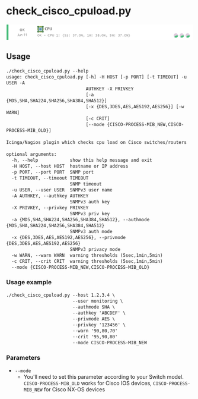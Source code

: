 # check_cisco_cpuload.py

![Output of check_cisco_cpuload.py](img/check_cisco_cpuload-small.png?raw=true "Output of check_cisco_cpuload.py")

## Usage

```
./check_cisco_cpuload.py --help
usage: check_cisco_cpuload.py [-h] -H HOST [-p PORT] [-t TIMEOUT] -u USER -A
                              AUTHKEY -X PRIVKEY
                              [-a {MD5,SHA,SHA224,SHA256,SHA384,SHA512}]
                              [-x {DES,3DES,AES,AES192,AES256}] [-w WARN]
                              [-c CRIT]
                              [--mode {CISCO-PROCESS-MIB_NEW,CISCO-PROCESS-MIB_OLD}]

Icinga/Nagios plugin which checks cpu load on Cisco switches/routers

optional arguments:
  -h, --help            show this help message and exit
  -H HOST, --host HOST  hostname or IP address
  -p PORT, --port PORT  SNMP port
  -t TIMEOUT, --timeout TIMEOUT
                        SNMP timeout
  -u USER, --user USER  SNMPv3 user name
  -A AUTHKEY, --authkey AUTHKEY
                        SNMPv3 auth key
  -X PRIVKEY, --privkey PRIVKEY
                        SNMPv3 priv key
  -a {MD5,SHA,SHA224,SHA256,SHA384,SHA512}, --authmode {MD5,SHA,SHA224,SHA256,SHA384,SHA512}
                        SNMPv3 auth mode
  -x {DES,3DES,AES,AES192,AES256}, --privmode {DES,3DES,AES,AES192,AES256}
                        SNMPv3 privacy mode
  -w WARN, --warn WARN  warning thresholds (5sec,1min,5min)
  -c CRIT, --crit CRIT  warning thresholds (5sec,1min,5min)
  --mode {CISCO-PROCESS-MIB_NEW,CISCO-PROCESS-MIB_OLD}
  ```

### Usage example
```
./check_cisco_cpuload.py --host 1.2.3.4 \
                         --user monitoring \
                         --authmode SHA \
                         --authkey 'ABCDEF' \
                         --privmode AES \
                         --privkey '123456' \
                         --warn '90,80,70'
                         --crit '95,90,80'
                         --mode CISCO-PROCESS-MIB_NEW
```
### Parameters
* `--mode`
  * You'll need to set this parameter according to your Switch model.\
  `CISCO-PROCESS-MIB_OLD` works for Cisco IOS devices, `CISCO-PROCESS-MIB_NEW` for Cisco NX-OS devices
